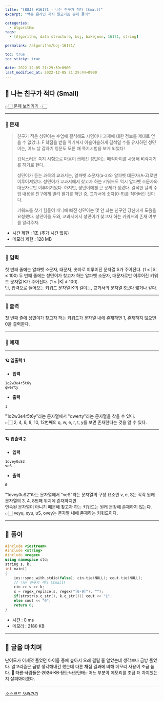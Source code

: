 ```yaml
---
title: "[BOJ] #16171 - 나는 친구가 적다 (Small)"
excerpt: "백준 온라인 저지 알고리즘 문제 풀이"

categories:
  - Algorithm
tags:
  - [Algorithm, data structure, boj, bakejoon, 16171, string]

permalink: /algorithm/boj-16171/

toc: true
toc_sticky: true

date: 2022-12-05 21:29:39+0900
last_modified_at: 2022-12-05 21:29:44+0900
---
```

 
## 👻 나는 친구가 적다 (Small)
[👉🏻 문제 보러가기 👈🏻](https://acmicpc.net/problem/16171)

***

### 🌱 문제
> 친구가 적은 성민이는 수업에 결석해도 시험이나 과제에 대한 정보를 제대로 얻을 수 없었다. F 학점을 받을 위기까지 아슬아슬하게 결석일 수를 유지하던 성민이는, 어느 날 갑자기 영문도 모른 채 쪽지시험을 보게 되었다!
>
> 갑작스러운 쪽지 시험으로 마음이 급해진 성민이는 매직아이를 사용해 벼락치기를 하기로 한다.
>
> 성민이가 듣는 과목의 교과서는, 알파벳 소문자(a-z)와 알파벳 대문자(A-Z)로만 이루어져있다. 성민이가 교과서에서 찾고자 하는 키워드도 역시 알파벳 소문자와 대문자로만 이루어져있다. 하지만, 성민이에겐 큰 문제가 생겼다. 결석한 날의 수업 내용을 친구에게 빌려 필기를 하던 중, 교과서에 숫자(0-9)를 적어버린 것이다.
>
> 키워드를 찾기 힘들어 패닉에 빠진 성민이는 몇 안 되는 친구인 당신에게 도움을 요청했다. 성민이를 도와, 교과서에서 성민이가 찾고자 하는 키워드의 존재 여부를 알려주자.
 
- 시간 제한 : 1초 (추가 시간 없음)
- 메모리 제한 : 128 MB

***

### 🌱 입력
첫 번째 줄에는 알파벳 소문자, 대문자, 숫자로 이루어진 문자열 S가 주어진다. (1 ≤ |S| ≤ 100) 두 번째 줄에는 성민이가 찾고자 하는 알파벳 소문자, 대문자로만 이루어진 키워드 문자열 K가 주어진다. (1 ≤ |K| ≤ 100).   
단, 입력으로 들어오는 키워드 문자열 K의 길이는, 교과서의 문자열 S보다 짧거나 같다.

***

### 🌱 출력
첫 번째 줄에 성민이가 찾고자 하는 키워드가 문자열 내에 존재하면 1, 존재하지 않으면 0을 출력한다.

***

### 🌱 예제

***

#### 🪐 입출력 1
- **입력**   
```
1q2w3e4r5t6y
qwerty
```

- **출력**   
```
1
```

"1q2w3e4r5t6y"라는 문자열에서 "qwerty"라는 문자열을 찾을 수 있다.   
👉🏻 2, 4, 6, 8, 10, 12번째의 q, w, e, r, t, y를 보면 존재한다는 것을 알 수 있다.

***

#### 🪐 입출력 2
- **입력**   
```
1ovey0uS2
veS
```

- **출력**   
```
0
```

"1ovey0uS2"라는 문자열에서 "veS"라는 문자열의 구성 요소인 v, e, S는 각각 원래 문자열의 3, 4, 8번째 위치에 존재하지만   
연속된 문자열이 아니기 때문에 찾고자 하는 키워드는 원래 문장에 존재하지 않는다.   
👉🏻 veyu, eyu, uS, ovey는 문자열 내에 존재하는 키워드이다.

***

## 👻 풀이

```c++
#include <iostream>
#include <string>
#include <regex>
using namespace std;
string s, k;
int main()
{
    ios::sync_with_stdio(false); cin.tie(NULL); cout.tie(NULL);
    // 나는 친구가 적다 (Small)
    cin >> s >> k;
    s = regex_replace(s, regex("[0-9]"), "");
    if(strstr(s.c_str(), k.c_str())) cout << "1";
    else cout << "0";
    return 0;
}
```

- 시간 : 0 ms
- 메모리 : 2180 KB

***

## 👻 글을 마치며
난이도가 이제껏 풀었던 아이들 중에 높아서 오래 걸릴 줄 알았는데 생각보다 금방 풀었다. 알고리즘은 금방 생각해내긴 했는데 다른 채점 결과에 비해 메모리 사용이 조금 높다..🥲 ~~다른 사람들은 2024 KB 정도 나오던데..~~ 어느 부분이 메모리를 조금 더 차지했는지 살펴봐야겠다.

***

_[소스코드 보러가기](https://github.com/choi-dan-di/algorithms/blob/main/BOJ/string/16171.cpp)_